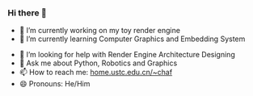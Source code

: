 ### Hi there 👋

<!--
**Chaphlagical/Chaphlagical** is a ✨ _special_ ✨ repository because its `README.md` (this file) appears on your GitHub profile.-->

- 🔭 I’m currently working on my toy render engine
- 🌱 I’m currently learning Computer Graphics and Embedding System
<!-- - 👯 I’m looking to collaborate on ...-->
- 🤔 I’m looking for help with Render Engine Architecture Designing
- 💬 Ask me about Python, Robotics and Graphics
- 📫 How to reach me: [home.ustc.edu.cn/~chaf](home.ustc.edu.cn/~chaf)
- 😄 Pronouns: He/Him
<!-- - ⚡ Fun fact: ... -->


